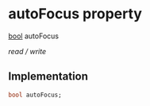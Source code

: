 


# autoFocus property






[bool](https://api.flutter.dev/flutter/dart-core/bool-class.html) autoFocus
  
_read / write_






## Implementation

```dart
bool autoFocus;


```







